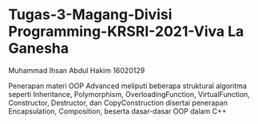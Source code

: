 # Tugas-3-Magang-Divisi Programming-KRSRI-2021-Viva La Ganesha

Muhammad Ihsan Abdul Hakim
16020129

Penerapan materi OOP Advanced meliputi beberapa struktural algoritma seperti Inheritance, Polymorphism, OverloadingFunction, VirtualFunction, Constructor, Destructor, dan CopyConstruction disertai penerapan Encapsulation, Composition, beserta dasar-dasar OOP dalam C++
